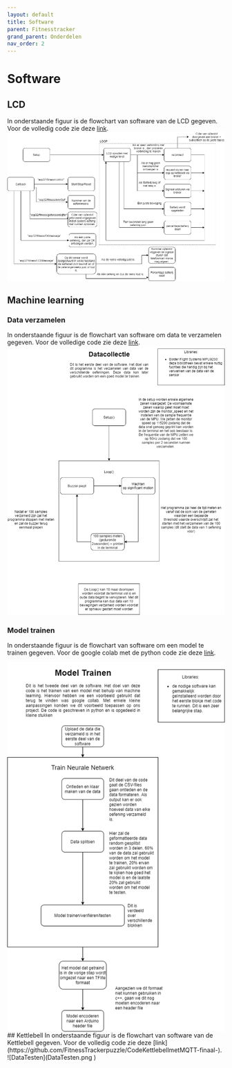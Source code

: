 ```yaml
---
layout: default
title: Software
parent: Fitnesstracker
grand_parent: Onderdelen
nav_order: 2
---
```


# Software

## LCD
In onderstaande figuur is de flowchart van software van de LCD gegeven. Voor de volledig code zie deze [link](https://github.com/FitnessTrackerpuzzle/CodeLCDmetMQTT-finaal-.git).
![FlowchartSoftwareLCD](FlowchartSoftwareLCD.png ) 

## Machine learning
### Data verzamelen
In onderstaande figuur is de flowchart van software om data te verzamelen gegeven. Voor de volledige code zie deze [link](https://github.com/FitnessTrackerpuzzle/CodeDataCollectie-finaal-).
![Datacollectie](Datacollectie.png )

### Model trainen
In onderstaande figuur is de flowchart van software om een model te trainen gegeven. Voor de google colab met de python code zie deze [link](https://colab.research.google.com/drive/1n9D9fKCJZdnTZDBaNA14b6IgqPN8YrN2).

<img align="center" src="modelTrainen.png">
## Kettlebell
In onderstaande figuur is de flowchart van software van de Kettlebell gegeven. Voor de volledig code zie deze [link](https://github.com/FitnessTrackerpuzzle/CodeKettlebellmetMQTT-finaal-).
![DataTesten](DataTesten.png )
